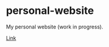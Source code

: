 # personal-website
My personal website (work in progress). 

[Link](https://personal-website-seven-chi-36.vercel.app/)
